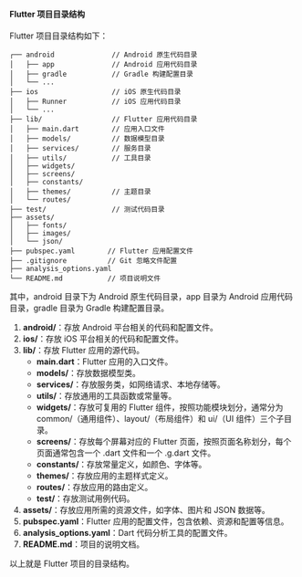 <!--
 * @Author: Shu Binqi
 * @Date: 2023-04-08 13:57:23
 * @LastEditors: Shu Binqi
 * @LastEditTime: 2023-04-08 18:52:20
 * @Description: Flutter 项目目录结构
 * @Version: 1.0.0
 * @FilePath: \interviewQuestionsc:\Git\interviewQuestions\前端项目\前端项目封装\常见配置文件\Flutter项目目录介绍.md
-->

#### Flutter 项目目录结构

Flutter 项目目录结构如下：

```
┌── android              // Android 原生代码目录
│   ├── app              // Android 应用代码目录
│   ├── gradle           // Gradle 构建配置目录
│   └── ...
├── ios                  // iOS 原生代码目录
│   ├── Runner           // iOS 应用代码目录
│   └── ...
├── lib/                 // Flutter 应用代码目录
│   ├── main.dart        // 应用入口文件
│   ├── models/          // 数据模型目录
│   ├── services/        // 服务目录
│   ├── utils/           // 工具目录
│   ├── widgets/
│   ├── screens/
│   ├── constants/
│   ├── themes/          // 主题目录
│   └── routes/
├── test/                // 测试代码目录
├── assets/
│   ├── fonts/
│   ├── images/
│   └── json/
├── pubspec.yaml        // Flutter 应用配置文件
├── .gitignore          // Git 忽略文件配置
├── analysis_options.yaml
└── README.md           // 项目说明文件
```

其中，android 目录下为 Android 原生代码目录，app 目录为 Android 应用代码目录，gradle 目录为 Gradle 构建配置目录。

1. **android/**：存放 Android 平台相关的代码和配置文件。
1. **ios/**：存放 iOS 平台相关的代码和配置文件。
1. **lib/**：存放 Flutter 应用的源代码。
   - **main.dart**：Flutter 应用的入口文件。
   - **models/**：存放数据模型类。
   - **services/**：存放服务类，如网络请求、本地存储等。
   - **utils/**：存放通用的工具函数或常量等。
   - **widgets/**：存放可复用的 Flutter 组件，按照功能模块划分，通常分为 common/（通用组件）、layout/（布局组件）和 ui/（UI 组件）三个子目录。
   - **screens/**：存放每个屏幕对应的 Flutter 页面，按照页面名称划分，每个页面通常包含一个 .dart 文件和一个 .g.dart 文件。
   - **constants/**：存放常量定义，如颜色、字体等。
   - **themes/**：存放应用的主题样式定义。
   - **routes/**：存放应用的路由定义。
   - **test/**：存放测试用例代码。
1. **assets/**：存放应用所需的资源文件，如字体、图片和 JSON 数据等。
1. **pubspec.yaml**：Flutter 应用的配置文件，包含依赖、资源和配置等信息。
1. **analysis_options.yaml**：Dart 代码分析工具的配置文件。
1. **README.md**：项目的说明文档。

以上就是 Flutter 项目的目录结构。
